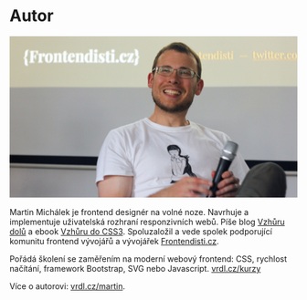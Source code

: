 # Autor

![Martin Michálek](dist/images/original/autor.jpg)

Martin Michálek je frontend designér na volné noze. Navrhuje a implementuje  uživatelská rozhraní responzivních webů. Píše blog [Vzhůru dolů](http://www.vzhurudolu.cz/) a ebook [Vzhůru do CSS3](http://www.vzhurudolu.cz/ebook). Spoluzaložil a vede spolek podporující komunitu frontend vývojářů a vývojářek [Frontendisti.cz](http://frontendisti.cz/).

Pořádá školení se zaměřením na moderní webový frontend: CSS, rychlost načítání, framework Bootstrap, SVG nebo Javascript. [vrdl.cz/kurzy](http://www.vzhurudolu.cz/kurzy)

Více o autorovi: [vrdl.cz/martin](http://www.vzhurudolu.cz/martin).
